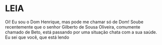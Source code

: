 # LEIA
Oi! Eu sou o Dom Henrique, mas pode me chamar só de Dom! Soube recentemente que o senhor Gilberto de Sousa Oliveira, comumente chamado de Beto, está passando por uma situação chata com a sua saúde.
Eu sei que você, que está lendo 